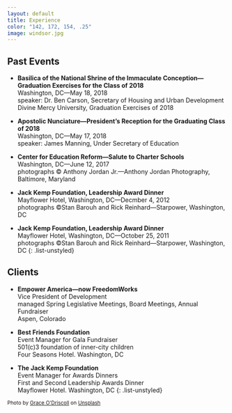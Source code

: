 ```yaml
---
layout: default
title: Experience
color: "142, 172, 154, .25"
image: windsor.jpg
---
```


## Past Events

* **Basilica of the National Shrine of the Immaculate Conception—Graduation Exercises for the Class of 2018**<br>
Washington, DC—May 18, 2018<br>
speaker: Dr. Ben Carson, Secretary of Housing and Urban Development<br>
Divine Mercy University, Graduation Exercises of 2018
 
* **Apostolic Nunciature—President’s Reception for the Graduating Class of 2018**<br>
Washington, DC—May 17, 2018<br>
speaker: James Manning, Under Secretary of Education

* **Center for Education Reform—Salute to Charter Schools**<br>
Washington, DC—June 12, 2017<br>
photographs © Anthony Jordan Jr.—Anthony Jordan Photography, Baltimore, Maryland

* **Jack Kemp Foundation, Leadership Award Dinner**<br>
Mayflower Hotel, Washington, DC—Decmber 4, 2012<br>
photographs ©Stan Barouh and Rick Reinhard—Starpower, Washington, DC

* **Jack Kemp Foundation, Leadership Award Dinner**<br>
Mayflower Hotel, Washington, DC—October 25, 2011<br>
photographs ©Stan Barouh and Rick Reinhard—Starpower, Washington, DC
{: .list-unstyled}

## Clients
* **Empower America—now FreedomWorks**<br>
Vice President of Development<br>
managed Spring Legislative Meetings, Board Meetings, Annual Fundraiser<br>
Aspen, Colorado

* **Best Friends Foundation**<br>
Event Manager for Gala Fundraiser<br>
501(c)3 foundation of inner-city children<br>
Four Seasons Hotel. Washington, DC

* **The Jack Kemp Foundation**<br>
Event Manager for Awards Dinners<br>
First and Second Leadership Awards Dinner<br>
Mayflower Hotel. Washington, DC
{: .list-unstyled}

<!-- code blurb for photo credit (inside the small tags) -->
<small>
<span>Photo by <a href="https://unsplash.com/@gwg_photography?utm_source=unsplash&amp;utm_medium=referral&amp;utm_content=creditCopyText">Grace O'Driscoll</a> on <a href="https://unsplash.com/s/photos/dining-hall?utm_source=unsplash&amp;utm_medium=referral&amp;utm_content=creditCopyText">Unsplash</a></span>
</small>